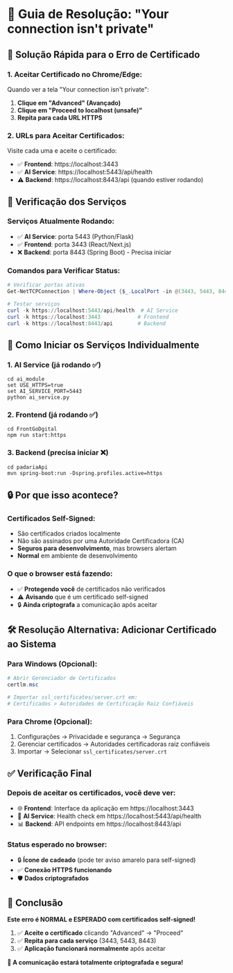 # 🔧 Guia de Resolução: "Your connection isn't private"

## 🎯 **Solução Rápida para o Erro de Certificado**

### **1. Aceitar Certificado no Chrome/Edge:**
Quando ver a tela "Your connection isn't private":

1. **Clique em "Advanced" (Avançado)**
2. **Clique em "Proceed to localhost (unsafe)"**
3. **Repita para cada URL HTTPS**

### **2. URLs para Aceitar Certificados:**
Visite cada uma e aceite o certificado:

- ✅ **Frontend**: https://localhost:3443
- ✅ **AI Service**: https://localhost:5443/api/health  
- ⚠️ **Backend**: https://localhost:8443/api (quando estiver rodando)

## 🚀 **Verificação dos Serviços**

### **Serviços Atualmente Rodando:**
- ✅ **AI Service**: porta 5443 (Python/Flask)
- ✅ **Frontend**: porta 3443 (React/Next.js)
- ❌ **Backend**: porta 8443 (Spring Boot) - Precisa iniciar

### **Comandos para Verificar Status:**
```powershell
# Verificar portas ativas
Get-NetTCPConnection | Where-Object {$_.LocalPort -in @(3443, 5443, 8443) -and $_.State -eq "Listen"}

# Testar serviços
curl -k https://localhost:5443/api/health  # AI Service
curl -k https://localhost:3443            # Frontend
curl -k https://localhost:8443/api        # Backend
```

## 🔄 **Como Iniciar os Serviços Individualmente**

### **1. AI Service (já rodando ✅)**
```batch
cd ai_module
set USE_HTTPS=true
set AI_SERVICE_PORT=5443
python ai_service.py
```

### **2. Frontend (já rodando ✅)**
```batch
cd FrontGoDgital
npm run start:https
```

### **3. Backend (precisa iniciar ❌)**
```batch
cd padariaApi
mvn spring-boot:run -Dspring.profiles.active=https
```

## 🔒 **Por que isso acontece?**

### **Certificados Self-Signed:**
- São certificados criados localmente
- Não são assinados por uma Autoridade Certificadora (CA)
- **Seguros para desenvolvimento**, mas browsers alertam
- **Normal** em ambiente de desenvolvimento

### **O que o browser está fazendo:**
- ✅ **Protegendo você** de certificados não verificados
- ⚠️ **Avisando** que é um certificado self-signed
- 🔒 **Ainda criptografa** a comunicação após aceitar

## 🛠️ **Resolução Alternativa: Adicionar Certificado ao Sistema**

### **Para Windows (Opcional):**
```powershell
# Abrir Gerenciador de Certificados
certlm.msc

# Importar ssl_certificates/server.crt em:
# Certificados > Autoridades de Certificação Raiz Confiáveis
```

### **Para Chrome (Opcional):**
1. Configurações → Privacidade e segurança → Segurança
2. Gerenciar certificados → Autoridades certificadoras raiz confiáveis
3. Importar → Selecionar `ssl_certificates/server.crt`

## ✅ **Verificação Final**

### **Depois de aceitar os certificados, você deve ver:**
- 🌐 **Frontend**: Interface da aplicação em https://localhost:3443
- 🔧 **AI Service**: Health check em https://localhost:5443/api/health
- 📊 **Backend**: API endpoints em https://localhost:8443/api

### **Status esperado no browser:**
- 🔒 **Ícone de cadeado** (pode ter aviso amarelo para self-signed)
- ✅ **Conexão HTTPS funcionando**
- 🛡️ **Dados criptografados**

## 🎉 **Conclusão**

**Este erro é NORMAL e ESPERADO com certificados self-signed!**

1. ✅ **Aceite o certificado** clicando "Advanced" → "Proceed"
2. ✅ **Repita para cada serviço** (3443, 5443, 8443)
3. ✅ **Aplicação funcionará normalmente** após aceitar

**🔐 A comunicação estará totalmente criptografada e segura!**